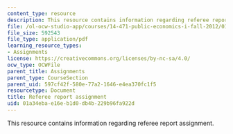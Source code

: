 ```yaml
---
content_type: resource
description: This resource contains information regarding referee report assignment.
file: /ol-ocw-studio-app/courses/14-471-public-economics-i-fall-2012/01a34ebae16eb1d0db4b229b96fa922d_MIT14_471F12_RefereeReport.pdf
file_size: 592543
file_type: application/pdf
learning_resource_types:
- Assignments
license: https://creativecommons.org/licenses/by-nc-sa/4.0/
ocw_type: OCWFile
parent_title: Assignments
parent_type: CourseSection
parent_uid: 597cf42f-580e-77a2-1646-e4ea370fc1f5
resourcetype: Document
title: Referee report assignment
uid: 01a34eba-e16e-b1d0-db4b-229b96fa922d
---
```

This resource contains information regarding referee report assignment.